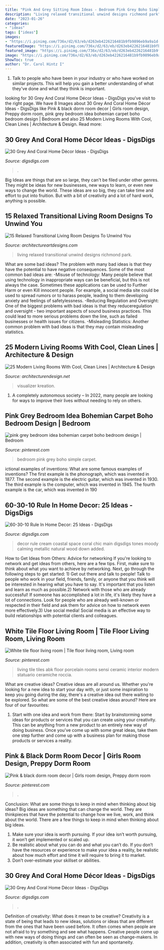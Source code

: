 ```yaml
---
title: "Pink And Grey Sitting Room Ideas - Bedroom Pink Grey Boho Simple Carpet"
description: "Living relaxed transitional unwind designs richmond park"
date: "2023-01-26"
categories:
- "ideas"
tags: ["ideas"]
images:
- "https://i.pinimg.com/736x/d2/63/eb/d263eb4226216481b9fb9896eb9a9a1d--pink-black-dorm-room.jpg"
featuredImage: "https://i.pinimg.com/736x/d2/63/eb/d263eb4226216481b9fb9896eb9a9a1d--pink-black-dorm-room.jpg"
featured_image: "https://i.pinimg.com/736x/d2/63/eb/d263eb4226216481b9fb9896eb9a9a1d--pink-black-dorm-room.jpg"
image: "https://i.pinimg.com/736x/d2/63/eb/d263eb4226216481b9fb9896eb9a9a1d--pink-black-dorm-room.jpg"
ShowToc: true
author: "Dr. Carol Hintz I"
---
```



1. Talk to people who have been in your industry or who have worked on similar projects. This will help you gain a better understanding of what they've done and what they think is important.

	

		
looking for 30 Grey And Coral Home Décor Ideas - DigsDigs you've visit to the right page. We have 8 Images about 30 Grey And Coral Home Décor Ideas - DigsDigs like Pink &amp; black dorm room decor | Girls room design, Preppy dorm room, pink grey bedroom idea bohemian carpet boho bedroom design | Bedroom and also 25 Modern Living Rooms With Cool, Clean Lines | Architecture &amp; Design. Read more:
		
    
## 30 Grey And Coral Home Décor Ideas - DigsDigs

<img loading=lazy src="https://www.digsdigs.com/photos/grey-and-coral-home-decor-ideas-12.jpg" onerror="this.onerror=null;this.src='https://tse4.mm.bing.net/th?id=OIP.9QPJ32rR7tbXgLf_Cqef4wHaIh&amp;pid=15.1';" alt="30 Grey And Coral Home Décor Ideas - DigsDigs">

_Source: digsdigs.com_

>. 

	

Big Ideas are things that are so large, they can't be filed under other genres. They might be ideas for new businesses, new ways to learn, or even new ways to change the world. These ideas are so big, they can take time and effort to put into fruition. But with a bit of creativity and a lot of hard work, anything is possible.

    
## 15 Relaxed Transitional Living Room Designs To Unwind You

<img loading=lazy src="https://www.architectureartdesigns.com/wp-content/uploads/2014/11/15-Relaxed-Transitional-Living-Room-Designs-To-Unwind-You-5-630x418.jpg" onerror="this.onerror=null;this.src='https://tse4.mm.bing.net/th?id=OIP.s5qV5F7u0pzvjnvDeFY1JgHaE6&amp;pid=15.1';" alt="15 Relaxed Transitional Living Room Designs To Unwind You">

_Source: architectureartdesigns.com_

>living relaxed transitional unwind designs richmond park. 

	

What are some bad ideas?
The problem with many bad ideas is that they have the potential to have negative consequences. Some of the most common bad ideas are: 
-Misuse of technology: Many people believe that using technology in inappropriate ways can be beneficial, but this is not always the case. Sometimes these applications can be used to Further Harm or even Kill innocent people. For example, a social media site could be used to spread rumors or to harass people, leading to them developing anxiety and feelings of safetylessness. 
-Reducing Regulation and Oversight: One of the biggest problems with bad ideas is that they reduceregulation and oversight - two important aspects of sound business practices. This could lead to more serious problems down the line, such as failed businesses or health issues for citizens. 
-Misleading Statistics: Another common problem with bad ideas is that they may contain misleading statistics.

    
## 25 Modern Living Rooms With Cool, Clean Lines | Architecture &amp; Design

<img loading=lazy src="https://cdn.architecturendesign.net/wp-content/uploads/2015/06/12-slate-gray-walls.png" onerror="this.onerror=null;this.src='https://tse3.mm.bing.net/th?id=OIP.Mi6l_E9gJHKM9zIP-1K32QHaEK&amp;pid=15.1';" alt="25 Modern Living Rooms With Cool, Clean Lines | Architecture &amp; Design">

_Source: architecturendesign.net_

>visualizer kreation. 

	

1. A completely autonomous society – In 2022, many people are looking for ways to improve their lives without needing to rely on others.

    
## Pink Grey Bedroom Idea Bohemian Carpet Boho Bedroom Design | Bedroom

<img loading=lazy src="https://i.pinimg.com/736x/c6/4a/38/c64a3826f61f2536b5373c46d1e931fe.jpg" onerror="this.onerror=null;this.src='https://tse4.mm.bing.net/th?id=OIP.uov-5wyqGPWMZQQxqG4kvQHaJ0&amp;pid=15.1';" alt="pink grey bedroom idea bohemian carpet boho bedroom design | Bedroom">

_Source: pinterest.com_

>bedroom pink grey boho simple carpet. 

	

ictional examples of inventions: What are some famous examples of inventions?
The first example is the phonograph, which was invented in 1877. The second example is the electric guitar, which was invented in 1930. The third example is the computer, which was invented in 1945. The fourth example is the car, which was invented in 190
    
## 60-30-10 Rule In Home Decor: 25 Ideas - DigsDigs

<img loading=lazy src="https://www.digsdigs.com/photos/2017/09/blue-is-the-main-color-in-this-coastal-space-and-cream-pairs-perfectly-with-it-white-some-coral-and-red-touches-highlight-the-color-scheme.jpg" onerror="this.onerror=null;this.src='https://tse3.mm.bing.net/th?id=OIP.iwU5HEF22naSu5MW_4te8wHaJ3&amp;pid=15.1';" alt="60-30-10 Rule In Home Decor: 25 Ideas - DigsDigs">

_Source: digsdigs.com_

>decor rule cream coastal space coral chic main digsdigs tones moody calming metallic natural wood down added. 

	

How to Get Ideas from Others: Advice for networking
If you're looking to network and get ideas from others, here are a few tips. First, make sure to think about what you want to achieve by networking. Next, go through the following steps to get started: 1) Get out there and talk to people! Talk to people who work in your field, friends, family, or anyone that you think will be interested in hearing what you have to say. It's important that you listen and learn as much as possible.2) Network with those who are already successful! If someone has accomplished a lot in life, it's likely they have a lot of connections. Look for people who are already well-known or respected in their field and ask them for advice on how to network even more effectively.3) Use social media! Social media is an effective way to build relationships with potential clients and colleagues.

    
## White Tile Floor Living Room | Tile Floor Living Room, Living Room

<img loading=lazy src="https://i.pinimg.com/736x/9f/b6/80/9fb680246f2ce655f02fa5066dd0af7b.jpg" onerror="this.onerror=null;this.src='https://tse1.mm.bing.net/th?id=OIP.BjlS90gKaO6FL0MIxHx08AHaHa&amp;pid=15.1';" alt="White tile floor living room | Tile floor living room, Living room">

_Source: pinterest.com_

>living tile tiles abk floor porcelain rooms sensi ceramic interior modern statuario ceramiche roccia. 

	

What are creative ideas?
Creative ideas are all around us. Whether you're looking for a new idea to start your day with, or just some inspiration to keep you going during the day, there's a creative idea out there waiting to be explored. So what are some of the best creative ideas around? Here are four of our favourites: 
1. Start with one idea and work from there: Start by brainstorming some ideas for products or services that you can create using your creativity. This can be anything from a new product to an entirely new way of doing business. Once you've come up with some great ideas, take them one step further and come up with a business plan for making those products or services a reality. 


    
## Pink &amp; Black Dorm Room Decor | Girls Room Design, Preppy Dorm Room

<img loading=lazy src="https://i.pinimg.com/736x/d2/63/eb/d263eb4226216481b9fb9896eb9a9a1d--pink-black-dorm-room.jpg" onerror="this.onerror=null;this.src='https://tse1.mm.bing.net/th?id=OIP.O6nzeZB-vwe1iGb56vixEAHaJ3&amp;pid=15.1';" alt="Pink &amp; black dorm room decor | Girls room design, Preppy dorm room">

_Source: pinterest.com_

>. 

	

Conclusion: What are some things to keep in mind when thinking about big ideas?
Big ideas are something that can change the world. They are thinkpieces that have the potential to change how we live, work, and think about the world. There are a few things to keep in mind when thinking about big ideas. 
1. Make sure your idea is worth pursuing. If your idea isn’t worth pursuing, it won’t get implemented or scaled up. 
2. Be realistic about what you can do and what you can’t do. If you don’t have the resources or experience to make your idea a reality, be realistic about how much effort and time it will require to bring it to market. 
3. Don’t over-estimate your skillset or abilities.

    
## 30 Grey And Coral Home Décor Ideas - DigsDigs

<img loading=lazy src="https://www.digsdigs.com/photos/grey-and-coral-home-decor-ideas-18-554x692.jpg" onerror="this.onerror=null;this.src='https://tse4.mm.bing.net/th?id=OIP.eOBhK84C6n8yx3PG4wvgjAHaJQ&amp;pid=15.1';" alt="30 Grey And Coral Home Décor Ideas - DigsDigs">

_Source: digsdigs.com_

>. 

	

Definition of creativity: What does it mean to be creative?
Creativity is a state of being that leads to new ideas, solutions or ideas that are different from the ones that have been used before. It often comes when people are not afraid to try something and see what happens. Creative people come up with new ways of doing things and can often be seen as change-makers. In addition, creativity is often associated with fun and spontaneity.

